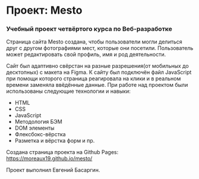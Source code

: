 # Проект: Mesto

### Учебный проект четвёртого курса по Веб-разработке

Страница сайта Mesto создана, чтобы пользователи могли делиться друг с другом фотографиями мест, которые они посетили. Пользователь может редактировать свой профиль, имя и род деятельности.

Сайт был адаптивно свёрстан на разные разрешения(от мобильных до десктопных) с макета на Figma. К сайту был подключён файл JavaScript при помощи которого страница реагировала на клики и в реальном времени заменяла ввёдённые данные. При работе над проектом были использованы следующие технологии и навыки:

- HTML
- CSS
- JavaScript
- Методология БЭМ
- DOM элементы
- Флексбокс-вёрстка
- Разметка и вёрстка форм и пр.

Создана страница проекта на Github Pages: https://moreaux19.github.io/mesto/

Проект выполнил Евгений Басаргин.
